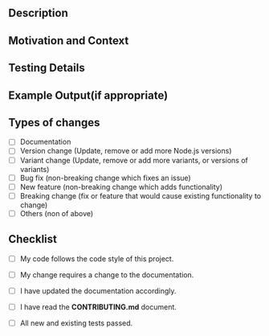 <!--
Provide a general summary of your changes in the Title above.
-->

## Description

<!--
Describe your changes in detail.
-->

## Motivation and Context

<!--
Why is this change required? What problem does it solve?
If it fixes an open issue, please link to the issue here.
-->

## Testing Details

<!--
Please describe in detail how you tested your changes. Include details of
your testing environment, and the tests you ran to see how your change
affects other areas of the code, etc.
-->

## Example Output(if appropriate)

## Types of changes

<!--
What types of changes does your code introduce? Put an `x` in all the boxes that apply.
-->

- [ ] Documentation
- [ ] Version change (Update, remove or add more Node.js versions)
- [ ] Variant change (Update, remove or add more variants, or versions of variants)
- [ ] Bug fix (non-breaking change which fixes an issue)
- [ ] New feature (non-breaking change which adds functionality)
- [ ] Breaking change (fix or feature that would cause existing functionality to change)
- [ ] Others (non of above)

## Checklist

<!--
Go over all the following points, and put an `x` in all the boxes that apply.
If you're unsure about any of these, don't hesitate to ask. We're here to help!
-->

- [ ] My code follows the code style of this project.
- [ ] My change requires a change to the documentation.
- [ ] I have updated the documentation accordingly.
- [ ] I have read the **CONTRIBUTING.md** document.
- [ ] All new and existing tests passed.

